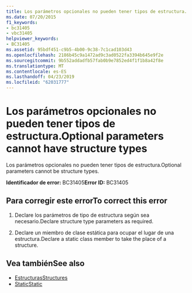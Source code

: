 ```yaml
---
title: Los parámetros opcionales no pueden tener tipos de estructura.
ms.date: 07/20/2015
f1_keywords:
- bc31405
- vbc31405
helpviewer_keywords:
- BC31405
ms.assetid: 95bdf451-c9b5-4b00-9c38-7c1cad103d43
ms.openlocfilehash: 2186b45c9a1472ad9c3ad0522fa3394b645e9f2e
ms.sourcegitcommit: 9b552addadfb57fab0b9e7852ed4f1f1b8a42f8e
ms.translationtype: MT
ms.contentlocale: es-ES
ms.lasthandoff: 04/23/2019
ms.locfileid: "62031777"
---
```

# <a name="optional-parameters-cannot-have-structure-types"></a><span data-ttu-id="34e7b-102">Los parámetros opcionales no pueden tener tipos de estructura.</span><span class="sxs-lookup"><span data-stu-id="34e7b-102">Optional parameters cannot have structure types</span></span>
<span data-ttu-id="34e7b-103">Los parámetros opcionales no pueden tener tipos de estructura.</span><span class="sxs-lookup"><span data-stu-id="34e7b-103">Optional parameters cannot be structure types.</span></span>  
  
 <span data-ttu-id="34e7b-104">**Identificador de error:** BC31405</span><span class="sxs-lookup"><span data-stu-id="34e7b-104">**Error ID:** BC31405</span></span>  
  
## <a name="to-correct-this-error"></a><span data-ttu-id="34e7b-105">Para corregir este error</span><span class="sxs-lookup"><span data-stu-id="34e7b-105">To correct this error</span></span>  
  
1. <span data-ttu-id="34e7b-106">Declare los parámetros de tipo de estructura según sea necesario.</span><span class="sxs-lookup"><span data-stu-id="34e7b-106">Declare structure type parameters as required.</span></span>  
  
2. <span data-ttu-id="34e7b-107">Declare un miembro de clase estática para ocupar el lugar de una estructura.</span><span class="sxs-lookup"><span data-stu-id="34e7b-107">Declare a static class member to take the place of a structure.</span></span>  
  
## <a name="see-also"></a><span data-ttu-id="34e7b-108">Vea también</span><span class="sxs-lookup"><span data-stu-id="34e7b-108">See also</span></span>

- [<span data-ttu-id="34e7b-109">Estructuras</span><span class="sxs-lookup"><span data-stu-id="34e7b-109">Structures</span></span>](../../visual-basic/programming-guide/language-features/data-types/structures.md)
- [<span data-ttu-id="34e7b-110">Static</span><span class="sxs-lookup"><span data-stu-id="34e7b-110">Static</span></span>](../../visual-basic/language-reference/modifiers/static.md)
